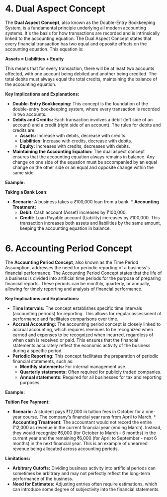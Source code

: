 # 4. Dual Aspect Concept

The **Dual Aspect Concept**, also known as the Double-Entry Bookkeeping System, is a fundamental principle underlying all modern accounting systems. It's the basis for how transactions are recorded and is intrinsically linked to the accounting equation.
The Dual Aspect Concept states that every financial transaction has two equal and opposite effects on the accounting equation. This equation is:

**Assets = Liabilities + Equity**

This means that for every transaction, there will be at least two accounts affected, with one account being debited and another being credited. The total debits must always equal the total credits, maintaining the balance of the accounting equation.

**Key Implications and Explanations:**

*   **Double-Entry Bookkeeping:** This concept is the foundation of the double-entry bookkeeping system, where every transaction is recorded in two accounts.
*   **Debits and Credits:** Each transaction involves a debit (left side of an account) and a credit (right side of an account). The rules for debits and credits are:
    *   **Assets:** Increase with debits, decrease with credits.
    *   **Liabilities:** Increase with credits, decrease with debits.
    *   **Equity:** Increases with credits, decreases with debits.
*   **Maintaining the Accounting Equation:** The dual aspect concept ensures that the accounting equation always remains in balance. Any change on one side of the equation must be accompanied by an equal change on the other side or an equal and opposite change within the same side.

**Example:**

 **Taking a Bank Loan:**

  *   **Scenario:** A business takes a ₹100,000 loan from a bank.
    *   **Accounting Treatment:**
        *   **Debit:** Cash account (Asset) increases by ₹100,000.
        *   **Credit:** Loan Payable account (Liability) increases by ₹100,000.
    This transaction increases both assets and liabilities by the same amount, keeping the accounting equation in balance.

# 6. Accounting Period Concept

The **Accounting Period Concept**, also known as the Time Period Assumption, addresses the need for periodic reporting of a business's financial performance. 
The Accounting Period Concept states that the life of a business is divided into artificial time periods for the purpose of preparing financial reports. These periods can be monthly, quarterly, or annually, allowing for timely reporting and analysis of financial performance.

**Key Implications and Explanations:**

*   **Time Intervals:** The concept establishes specific time intervals (accounting periods) for reporting. This allows for regular assessment of performance and facilitates comparisons over time.
*   **Accrual Accounting:** The accounting period concept is closely linked to accrual accounting, which requires revenues to be recognized when earned and expenses to be recognized when incurred, regardless of when cash is received or paid. This ensures that the financial statements accurately reflect the economic activity of the business during a specific period.
*   **Periodic Reporting:** This concept facilitates the preparation of periodic financial statements, such as:
    *   **Monthly statements:** For internal management use.
    *   **Quarterly statements:** Often required for publicly traded companies.
    *   **Annual statements:** Required for all businesses for tax and reporting purposes.

**Example:**

 **Tuition Fee Payment:**

  *   **Scenario:** A student pays ₹12,000 in tuition fees in October for a one-year course. The company's financial year runs from April to March.
    *   **Accounting Treatment:** The accountant would not record the entire ₹12,000 as revenue in the current financial year (ending March). Instead, they would recognize ₹6,000 (for October to March - 6 months) in the current year and the remaining ₹6,000 (for April to September - next 6 months) in the next financial year. This is an example of unearned revenue being allocated across accounting periods.


**Limitations:**

*   **Arbitrary Cutoffs:** Dividing business activity into artificial periods can sometimes be arbitrary and may not perfectly reflect the long-term performance of the business.
*   **Need for Estimates:** Adjusting entries often require estimations, which can introduce some degree of subjectivity into the financial statements.
